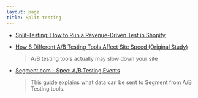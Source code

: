 ```yaml
---
layout: page
title: Split-testing
---
```


- [Split-Testing: How to Run a Revenue-Driven Test in Shopify](https://www.shopify.com/partners/blog/how-to-split-test-in-shopify-to-increase-revenue)

- [How 8 Different A/B Testing Tools Affect Site Speed (Original Study)](http://conversionxl.com/testing-tools-site-speed/)

  > A/B testing tools actually may slow down your site

- [Segment.com - Spec: A/B Testing Events](https://segment.com/docs/spec/ab-testing/)
  > This guide explains what data can be sent to Segment from A/B Testing tools.
